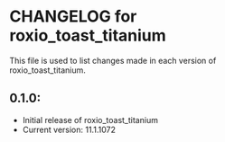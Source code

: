 # CHANGELOG for roxio_toast_titanium

This file is used to list changes made in each version of roxio_toast_titanium.

## 0.1.0:

* Initial release of roxio_toast_titanium
* Current version: 11.1.1072
